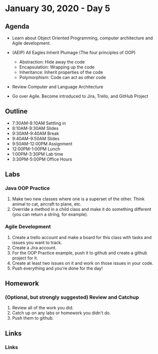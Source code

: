 # January 30, 2020 - Day 5

## Agenda

- Learn about Object Oriented Programming, computer architecture and Agile development. 

- (AEIP) All Eagles Inherit Plumage (The four principles of OOP)
    - Abstraction: Hide away the code
    - Encapsulation: Wrapping up the code
    - Inheritance: Inherit properties of the code
    - Polymorphism: Code can act as other code

- Review Computer and Language Architecture 

- Go over Agile. Become introduced to Jira, Trello, and GitHub Project


## Outline

- 7:30AM-8:10AM  Settling in
- 8:10AM-9:30AM Slides
- 9:30AM-9:40AM Break
- 9:40AM-9:50AM Slides
- 9:50AM-12:00PM Assignment
- 12:00PM-1:00PM Lunch
- 1:00PM-3:30PM Lab time
- 3:30PM-5:00PM Office Hours 

## Labs 

### Java OOP Practice 

1. Make two new classes where one is a superset of the other. Think animal to cat, aircraft to plane, etc. 
2. Override a method in a child class and make it do something different (you can return a string, for example).

### Agile Development

1. Create a trello account and make a board for this class with tasks and issues you want to track.
2. Create a Jira account. 
3. For the OOP Practice example, push it to github and create a github project for it. 
4. Create at least two issues on it and work on those issues in your code. 
5. Push everything and you're done for the day! 

## Homework

### (Optional, but strongly suggested) Review and Catchup 

1. Review all of the work you did.
2. Catch up on any labs or homework you didn't do.
3. Push them to github.

## Links

### Links 